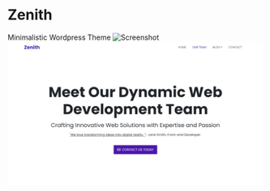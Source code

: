 # Zenith
Minimalistic Wordpress Theme
![Screenshot](zenith.local_.png)
![Screenshot](zenith.local_our-team_.png)

